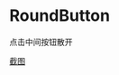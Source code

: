 # RoundButton
点击中间按钮散开 

[截图](https://raw.githubusercontent.com/YYDreams/RoundButton/master/RoundButton/RoundButton/1.gif)
